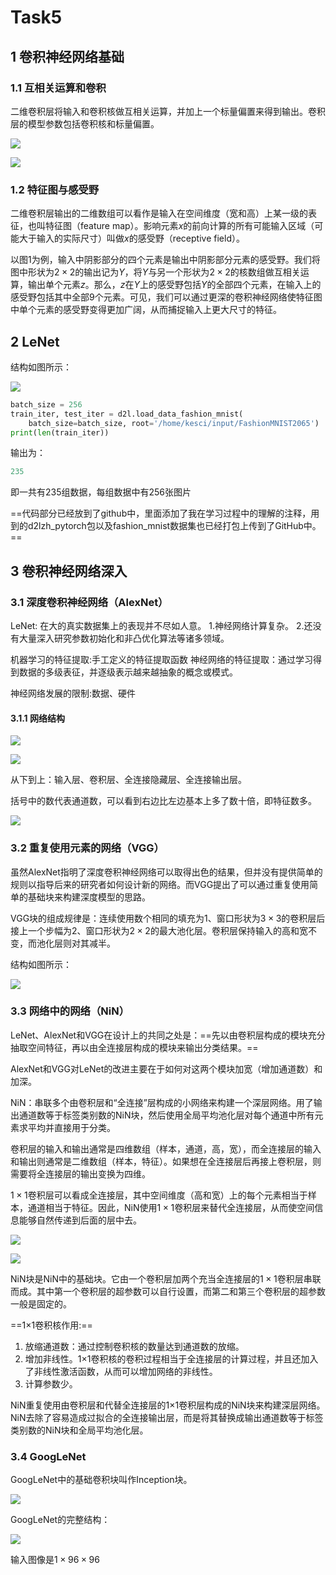 #  Task5

##  1 卷积神经网络基础

###  1.1 互相关运算和卷积

二维卷积层将输入和卷积核做互相关运算，并加上一个标量偏置来得到输出。卷积层的模型参数包括卷积核和标量偏置。

![](E:\Github\GithubProject\DeeplearningWithPytorch\笔记\TASK3&TASK4&TASK5\图片\8.PNG)

![](E:\Github\GithubProject\DeeplearningWithPytorch\笔记\TASK3&TASK4&TASK5\图片\9.PNG)

###  1.2 特征图与感受野

二维卷积层输出的二维数组可以看作是输入在空间维度（宽和高）上某一级的表征，也叫特征图（feature map）。影响元素$x$的前向计算的所有可能输入区域（可能大于输入的实际尺寸）叫做$x$的感受野（receptive field）。

以图1为例，输入中阴影部分的四个元素是输出中阴影部分元素的感受野。我们将图中形状为$2 \times 2$的输出记为$Y$，将$Y$与另一个形状为$2 \times 2$的核数组做互相关运算，输出单个元素$z$。那么，$z$在$Y$上的感受野包括$Y$的全部四个元素，在输入上的感受野包括其中全部9个元素。可见，我们可以通过更深的卷积神经网络使特征图中单个元素的感受野变得更加广阔，从而捕捉输入上更大尺寸的特征。

## 2 LeNet

结构如图所示：

![](E:\Github\GithubProject\DeeplearningWithPytorch\笔记\TASK3&TASK4&TASK5\图片\10.PNG)



```python
batch_size = 256
train_iter, test_iter = d2l.load_data_fashion_mnist(
    batch_size=batch_size, root='/home/kesci/input/FashionMNIST2065')
print(len(train_iter))
```

输出为：

```python
235
```

即一共有235组数据，每组数据中有256张图片

==代码部分已经放到了github中，里面添加了我在学习过程中的理解的注释，用到的d2lzh_pytorch包以及fashion_mnist数据集也已经打包上传到了GitHub中。==

##  3 卷积神经网络深入

###  3.1 深度卷积神经网络（AlexNet）

LeNet:  在大的真实数据集上的表现并不尽如⼈意。
 1.神经网络计算复杂。
 2.还没有⼤量深⼊研究参数初始化和⾮凸优化算法等诸多领域。

机器学习的特征提取:手工定义的特征提取函数
 神经网络的特征提取：通过学习得到数据的多级表征，并逐级表⽰越来越抽象的概念或模式。

神经网络发展的限制:数据、硬件

####  3.1.1 网络结构

![](E:\Github\GithubProject\DeeplearningWithPytorch\笔记\TASK3&TASK4&TASK5\图片\14.PNG)

![](E:\Github\GithubProject\DeeplearningWithPytorch\笔记\TASK3&TASK4&TASK5\图片\12.PNG)

从下到上：输入层、卷积层、全连接隐藏层、全连接输出层。

括号中的数代表通道数，可以看到右边比左边基本上多了数十倍，即特征数多。

![](E:\Github\GithubProject\DeeplearningWithPytorch\笔记\TASK3&TASK4&TASK5\图片\13.PNG)

###  3.2 重复使用元素的网络（VGG）

虽然AlexNet指明了深度卷积神经网络可以取得出色的结果，但并没有提供简单的规则以指导后来的研究者如何设计新的网络。而VGG提出了可以通过重复使用简单的基础块来构建深度模型的思路。

VGG块的组成规律是：连续使用数个相同的填充为1、窗口形状为$3\times 3$的卷积层后接上一个步幅为2、窗口形状为$2 \times2$的最大池化层。卷积层保持输入的高和宽不变，而池化层则对其减半。

结构如图所示：

![](E:\Github\GithubProject\DeeplearningWithPytorch\笔记\TASK3&TASK4&TASK5\图片\15.PNG)

### 3.3 网络中的网络（NiN）

LeNet、AlexNet和VGG在设计上的共同之处是：==先以由卷积层构成的模块充分抽取空间特征，再以由全连接层构成的模块来输出分类结果。==

AlexNet和VGG对LeNet的改进主要在于如何对这两个模块加宽（增加通道数）和加深。

NiN：串联多个由卷积层和“全连接”层构成的小⽹络来构建⼀个深层网络。⽤了输出通道数等于标签类别数的NiN块，然后使⽤全局平均池化层对每个通道中所有元素求平均并直接⽤于分类。

卷积层的输入和输出通常是四维数组（样本，通道，高，宽），而全连接层的输入和输出则通常是二维数组（样本，特征）。如果想在全连接层后再接上卷积层，则需要将全连接层的输出变换为四维。

$1 \times 1$卷积层可以看成全连接层，其中空间维度（高和宽）上的每个元素相当于样本，通道相当于特征。因此，NiN使用$1 \times 1$卷积层来替代全连接层，从而使空间信息能够自然传递到后面的层中去。

![](E:\Github\GithubProject\DeeplearningWithPytorch\笔记\TASK3&TASK4&TASK5\图片\16.PNG)

![](E:\Github\GithubProject\DeeplearningWithPytorch\笔记\TASK3&TASK4&TASK5\图片\17.PNG)

NiN块是NiN中的基础块。它由一个卷积层加两个充当全连接层的$1 \times 1$卷积层串联而成。其中第一个卷积层的超参数可以自行设置，而第二和第三个卷积层的超参数一般是固定的。

==1×1卷积核作用:==

1. 放缩通道数：通过控制卷积核的数量达到通道数的放缩。
2. 增加非线性。1×1卷积核的卷积过程相当于全连接层的计算过程，并且还加入了非线性激活函数，从而可以增加网络的非线性。
3. 计算参数少。

NiN重复使⽤由卷积层和代替全连接层的1×1卷积层构成的NiN块来构建深层网络。NiN去除了容易造成过拟合的全连接输出层，而是将其替换成输出通道数等于标签类别数的NiN块和全局平均池化层。

###  3.4 GoogLeNet

GoogLeNet中的基础卷积块叫作Inception块。

![](E:\Github\GithubProject\DeeplearningWithPytorch\笔记\TASK3&TASK4&TASK5\图片\18.PNG)

GoogLeNet的完整结构：

![](E:\Github\GithubProject\DeeplearningWithPytorch\笔记\TASK3&TASK4&TASK5\图片\19.PNG)

输入图像是$1\times96\times96$

